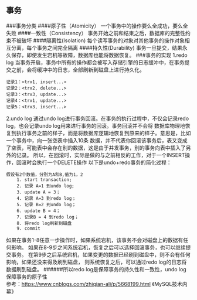  ## 事务
 ###事务分类
 ####原子性（Atomicity）
一个事务中的操作要么全成功，要么全失败
 ####一致性（Consistency）
事务开始之前和结束之后，数据库的完整性约束不被破坏
 ####隔离性(Isolation)
每个读写事务的对象对其他事务的操作对象相互分离，每个事务之间完全隔离
 ####持久性(Durability)
事务一旦提交，结果永久保存，即使发生宕机等故障，数据库也能将数据恢复。
 ###事务的实现
1.redo log 
当事务开启，事务中所有的操作都会被写入存储引擎的日志缓冲中，在事务提交之前，会将缓冲中的日志，全部刷新到磁盘上进行持久化。
````
记录1：<trx1, insert...>
记录2：<trx2, delete...>
记录3：<trx3, update...>
记录4：<trx1, update...>
记录5：<trx3, insert...>
````
2.undo log
通过undo log进行事务回滚。在事务的执行过程中，不仅会记录redo log，也会记录undo log用来进行事务的回滚。事务回滚并不会将
数据库物理地恢复到执行事务之前的样子，而是将数据库逻辑地恢复到原来的样子。意思是，比如一个事务中，向一张空表中插入10条
数据，并不代表你回滚该事务后，表又变成了空表，可能表中会存在别的数据，这是由于并发事务，别的事务向表中插入了另外的记录。
所以，在回滚时，实际是做的与之前相反的工作，对于一个INSERT操作，回滚时会执行一个DELETE操作
以下是undo+redo事务的简化过程：
````
假设有2个数值，分别为A和B,值为1，2
    1. start transaction;
    2. 记录 A=1 到undo log;
    3. update A = 3；
    4. 记录 A=3 到redo log；
    5. 记录 B=2 到undo log；
    6. update B = 4；
    7. 记录B = 4 到redo log；
    8. 将redo log刷新到磁盘
    9. commit
````
如果在事务1-8任意一步操作时，如果系统宕机，该事务不会对磁盘上的数据有任何影响。
如果在8-9步之间系统宕机，恢复之后可以选择回滚事务，也可以继续提交事务。
在第9步之后系统宕机，如果变更的数据已经刷到磁盘中，则不会有任何影响，如果还没来得及刷到磁盘，
则系统恢复之后，可以通过redo log的日志将数据刷到磁盘。
 ######所以redo log是保障事务的持久性和一致性，undo log保障事务的原子性    
参考：<https://www.cnblogs.com/zhiqian-ali/p/5668199.html> 《MySQL技术内幕》

       